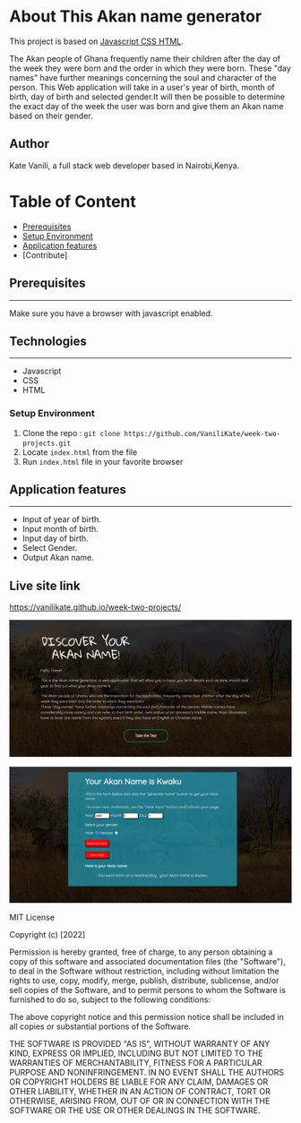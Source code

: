 # About This Akan name generator

This project is based on [Javascript CSS HTML](#TechStack).

The Akan people of Ghana frequently name their children after the day of the week they were born and the order in which they were born. These "day names" have further meanings concerning the soul and character of the person.
This Web application will take in a user's year of birth, month of birth, day of birth and selected gender.It will then be possible to determine the exact day of the week the user was born and give them an Akan name based on their gender.

## Author
Kate Vanili, a full stack web developer based in Nairobi,Kenya.

# Table of Content

-   [Prerequisites](#Prerequisites)
-   [Setup Environment](#Technologies)
-   [Application features](#features)
-   [Contribute]

## Prerequisites

---

Make sure you have a browser with javascript enabled.


## Technologies

---
-   Javascript
-   CSS
-   HTML

### Setup Environment

1. Clone the repo : `git clone https://github.com/VaniliKate/week-two-projects.git`
2. Locate `index.html` from the file
3. Run `index.html` file in your favorite browser

## Application features

---
-   Input of year of birth.
-   Input month of birth.
-   Input day of birth.
-   Select Gender.
-   Output Akan name.
## Live site link
https://vanilikate.github.io/week-two-projects/

![alt text](images/home.png)

![alt text](images/Output.png)

MIT License

Copyright (c) [2022] 

Permission is hereby granted, free of charge, to any person obtaining a copy
of this software and associated documentation files (the "Software"), to deal
in the Software without restriction, including without limitation the rights
to use, copy, modify, merge, publish, distribute, sublicense, and/or sell
copies of the Software, and to permit persons to whom the Software is
furnished to do so, subject to the following conditions:

The above copyright notice and this permission notice shall be included in all
copies or substantial portions of the Software.

THE SOFTWARE IS PROVIDED "AS IS", WITHOUT WARRANTY OF ANY KIND, EXPRESS OR
IMPLIED, INCLUDING BUT NOT LIMITED TO THE WARRANTIES OF MERCHANTABILITY,
FITNESS FOR A PARTICULAR PURPOSE AND NONINFRINGEMENT. IN NO EVENT SHALL THE
AUTHORS OR COPYRIGHT HOLDERS BE LIABLE FOR ANY CLAIM, DAMAGES OR OTHER
LIABILITY, WHETHER IN AN ACTION OF CONTRACT, TORT OR OTHERWISE, ARISING FROM,
OUT OF OR IN CONNECTION WITH THE SOFTWARE OR THE USE OR OTHER DEALINGS IN THE
SOFTWARE.


